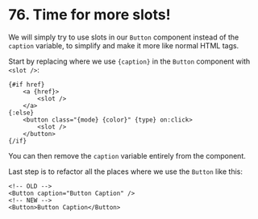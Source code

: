 # 76. Time for more slots!

We will simply try to use slots in our `Button` component instead of the `caption` variable, to simplify and make it more like normal HTML tags.

Start by replacing where we use `{caption}` in the `Button` component with `<slot />`:

```svelte
{#if href}
    <a {href}>
        <slot />
    </a>
{:else}
    <button class="{mode} {color}" {type} on:click>
        <slot />
    </button>
{/if}
```

You can then remove the `caption` variable entirely from the component.

Last step is to refactor all the places where we use the `Button` like this:

```svelte
<!-- OLD -->
<Button caption="Button Caption" />
<!-- NEW -->
<Button>Button Caption</Button>
```
